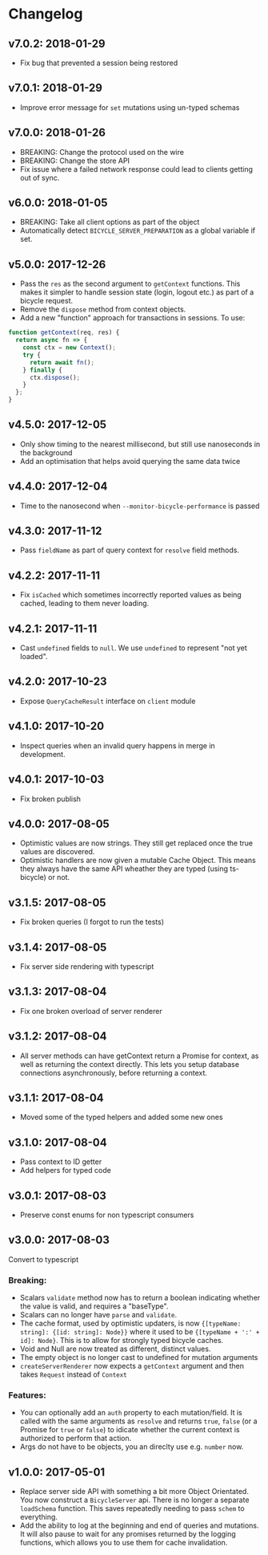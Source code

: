# Changelog

## v7.0.2: 2018-01-29

* Fix bug that prevented a session being restored

## v7.0.1: 2018-01-29

* Improve error message for `set` mutations using un-typed schemas

## v7.0.0: 2018-01-26

* BREAKING: Change the protocol used on the wire
* BREAKING: Change the store API
* Fix issue where a failed network response could lead to clients getting out of sync.

## v6.0.0: 2018-01-05

* BREAKING: Take all client options as part of the object
* Automatically detect `BICYCLE_SERVER_PREPARATION` as a global variable if set.

## v5.0.0: 2017-12-26

* Pass the `res` as the second argument to `getContext` functions. This makes it
  simpler to handle session state (login, logout etc.) as part of a bicycle
  request.
* Remove the `dispose` method from context objects.
* Add a new "function" approach for transactions in sessions. To use:

```js
function getContext(req, res) {
  return async fn => {
    const ctx = new Context();
    try {
      return await fn();
    } finally {
      ctx.dispose();
    }
  };
}
```

## v4.5.0: 2017-12-05

* Only show timing to the nearest millisecond, but still use nanoseconds in the
  background
* Add an optimisation that helps avoid querying the same data twice

## v4.4.0: 2017-12-04

* Time to the nanosecond when `--monitor-bicycle-performance` is passed

## v4.3.0: 2017-11-12

* Pass `fieldName` as part of query context for `resolve` field methods.

## v4.2.2: 2017-11-11

* Fix `isCached` which sometimes incorrectly reported values as being cached,
  leading to them never loading.

## v4.2.1: 2017-11-11

* Cast `undefined` fields to `null`. We use `undefined` to represent "not yet
  loaded".

## v4.2.0: 2017-10-23

* Expose `QueryCacheResult` interface on `client` module

## v4.1.0: 2017-10-20

* Inspect queries when an invalid query happens in merge in development.

## v4.0.1: 2017-10-03

* Fix broken publish

## v4.0.0: 2017-08-05

* Optimistic values are now strings. They still get replaced once the true
  values are discovered.
* Optimistic handlers are now given a mutable Cache Object. This means they
  always have the same API wheather they are typed (using ts-bicycle) or not.

## v3.1.5: 2017-08-05

* Fix broken queries (I forgot to run the tests)

## v3.1.4: 2017-08-05

* Fix server side rendering with typescript

## v3.1.3: 2017-08-04

* Fix one broken overload of server renderer

## v3.1.2: 2017-08-04

* All server methods can have getContext return a Promise for context, as well
  as returning the context directly. This lets you setup database connections
  asynchronously, before returning a context.

## v3.1.1: 2017-08-04

* Moved some of the typed helpers and added some new ones

## v3.1.0: 2017-08-04

* Pass context to ID getter
* Add helpers for typed code

## v3.0.1: 2017-08-03

* Preserve const enums for non typescript consumers

## v3.0.0: 2017-08-03

Convert to typescript

### Breaking:

* Scalars `validate` method now has to return a boolean indicating whether the
  value is valid, and requires a "baseType".
* Scalars can no longer have `parse` and `validate`.
* The cache format, used by optimistic updaters, is now `{[typeName: string]: {[id: string]: Node}}` where it used to be `{[typeName + ':' + id]: Node}`.
  This is to allow for strongly typed bicycle caches.
* Void and Null are now treated as different, distinct values.
* The empty object is no longer cast to undefined for mutation arguments
* `createServerRenderer` now expects a `getContext` argument and then takes
  `Request` instead of `Context`

### Features:

* You can optionally add an `auth` property to each mutation/field. It is called
  with the same arguments as `resolve` and returns `true`, `false` (or a Promise
  for `true` or `false`) to idicate whether the current context is authorized to
  perform that action.
* Args do not have to be objects, you an direclty use e.g. `number` now.

## v1.0.0: 2017-05-01

* Replace server side API with something a bit more Object Orientated. You now
  construct a `BicycleServer` api. There is no longer a separate `loadSchema`
  function. This saves repeatedly needing to pass `schem` to everything.
* Add the ability to log at the beginning and end of queries and mutations. It
  will also pause to wait for any promises returned by the logging functions,
  which allows you to use them for cache invalidation.
